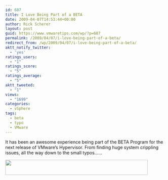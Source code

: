 ```yaml
---
id: 687
title: I Love Being Part of a BETA
date: 2009-04-07T14:53:44+00:00
author: Rick Scherer
layout: post
guid: https://www.vmwaretips.com/wp/?p=687
permalink: /2009/04/07/i-love-being-part-of-a-beta/
redirect_from: /wp/2009/04/07/i-love-being-part-of-a-beta/
aktt_notify_twitter:
  - 'yes'
ratings_users:
  - "1"
ratings_score:
  - "5"
ratings_average:
  - "5"
aktt_tweeted:
  - "1"
views:
  - "1699"
categories:
  - vSphere
tags:
  - beta
  - typo
  - VMware
---
```

It has been an awesome experience being part of the BETA Program for the next release of VMware&#8217;s Hypervisor. From finding huge system crippling issues, all the way down to the small typos&#8230;&#8230;

[<img class="aligncenter size-full wp-image-688" title="vsphere_vswitch" src="https://www.vmwaretips.com/wp-content/uploads/2009/04/vsphere_vswitch.png" alt="" width="450" height="48" srcset="https://www.vmwaretips.com/wp-content/uploads/2009/04/vsphere_vswitch.png 450w, https://www.vmwaretips.com/wp-content/uploads/2009/04/vsphere_vswitch-300x32.png 300w" sizes="(max-width: 450px) 100vw, 450px" />](https://www.vmwaretips.com/wp-content/uploads/2009/04/vsphere_vswitch.png)
